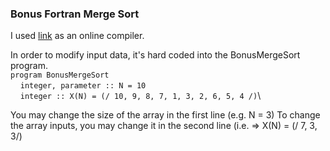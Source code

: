 ### Bonus Fortran Merge Sort

I used [link](https://www.jdoodle.com/execute-fortran-online/) as an online compiler.

In order to modify input data, it's hard coded into the BonusMergeSort program.\
`program BonusMergeSort`\
&nbsp;&nbsp;&nbsp;&nbsp;`integer, parameter :: N = 10`\
&nbsp;&nbsp;&nbsp;&nbsp;`integer :: X(N) = (/ 10, 9, 8, 7, 1, 3, 2, 6, 5, 4 /)`\
        
You may change the size of the array in the first line (e.g. N = 3)
To change the array inputs, you may change it in the second line (i.e. => X(N) = (/ 7, 3, 3/)
